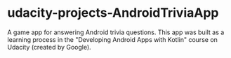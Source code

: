 # udacity-projects-AndroidTriviaApp

A game app for answering Android trivia questions.
This app was built as a learning process in the "Developing Android Apps with Kotlin" course on Udacity (created by Google).
